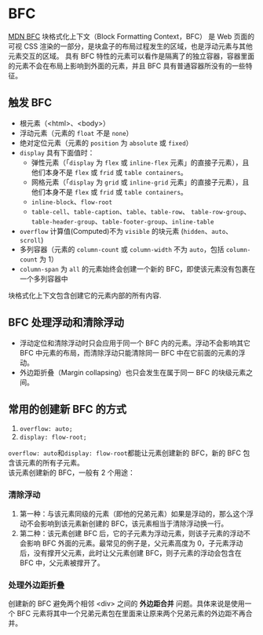 # BFC

[MDN BFC](https://developer.mozilla.org/zh-CN/docs/Web/Guide/CSS/Block_formatting_context)
块格式化上下文（Block Formatting Context，BFC） 是 Web 页面的可视 CSS 渲染的一部分，是块盒子的布局过程发生的区域，也是浮动元素与其他元素交互的区域。
具有 BFC 特性的元素可以看作是隔离了的独立容器，容器里面的元素不会在布局上影响到外面的元素，并且 BFC 具有普通容器所没有的一些特征。

## 触发 BFC

- 根元素（\<html\>、\<body\>）
- 浮动元素（元素的 `float` 不是 `none`）
- 绝对定位元素（元素的 `position` 为 `absolute` 或 `fixed`）
- `display` 具有下面值时：
  - 弹性元素（「`display` 为 `flex` 或 `inline-flex` 元素」的直接子元素），且他们本身不是 `flex` 或 `frid` 或 `table containers`。
  - 网格元素（「`display` 为 `grid` 或 `inline-grid` 元素」的直接子元素），且他们本身不是 `flex` 或 `frid` 或 `table containers`。
  - `inline-block`、`flow-root`
  - `table-cell`、`table-caption`、`table`、`table-row`、 `table-row-group`、`table-header-group`、`table-footer-group`、`inline-table`
- `overflow` 计算值(Computed)不为 `visible` 的块元素 (`hidden`、`auto`、`scroll`)
- 多列容器（元素的 `column-count` 或 `column-width` 不为 `auto`，包括 `column-count` 为 1）
- `column-span` 为 `all` 的元素始终会创建一个新的 BFC，即使该元素没有包裹在一个多列容器中

块格式化上下文包含创建它的元素内部的所有内容.

## BFC 处理浮动和清除浮动

- 浮动定位和清除浮动时只会应用于同一个 BFC 内的元素。浮动不会影响其它 BFC 中元素的布局，而清除浮动只能清除同一 BFC 中在它前面的元素的浮动。
- 外边距折叠（Margin collapsing）也只会发生在属于同一 BFC 的块级元素之间。

## 常用的创建新 BFC 的方式

1. `overflow: auto;`
2. `display: flow-root;`

`overflow: auto`和`display: flow-root`都能让元素创建新的 BFC，新的 BFC 包含该元素的所有子元素。  
该元素创建新的 BFC，一般有 2 个用途：

### 清除浮动

1. 第一种：与该元素同级的元素（即他的兄弟元素）如果是浮动的，那么这个浮动不会影响到该元素新创建的 BFC，该元素相当于清除浮动换一行。
2. 第二种：该元素创建 BFC 后，它的子元素为浮动元素，则该子元素的浮动不会影响 BFC 外面的元素。最常见的例子是，父元素高度为 0，子元素浮动后，没有撑开父元素，此时让父元素创建 BFC，则子元素的浮动会包含在 BFC 中，父元素被撑开了。

### 处理外边距折叠

创建新的 BFC 避免两个相邻 \<div\> 之间的 **外边距合并** 问题。具体来说是使用一个 BFC 元素将其中一个兄弟元素包在里面来让原来两个兄弟元素的外边距不再合并。
